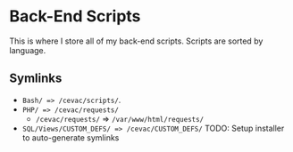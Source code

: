 # Back-End Scripts
This is where I store all of my back-end scripts. Scripts are sorted by language.

## Symlinks
* `Bash/ => /cevac/scripts/`.
* `PHP/ => /cevac/requests/`
  * `/cevac/requests/` => `/var/www/html/requests/`
* `SQL/Views/CUSTOM_DEFS/ => /cevac/CUSTOM_DEFS/`
TODO: Setup installer to auto-generate symlinks
